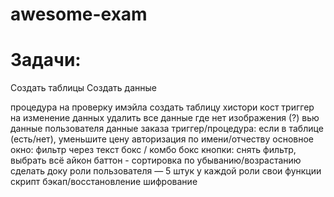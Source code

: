 # awesome-exam




# Задачи: 

Создать таблицы
Создать данные

процедура на проверку имэйла
создать таблицу хистори кост
триггер на изменение данных
удалить все данные где нет изображения (?)
вью данные пользователя данные заказа
триггер/процедура: если в таблице (есть/нет), уменьшите цену
авторизация по имени/отчеству
основное окно: фильтр через текст бокс / комбо бокс
кнопки: снять фильтр, выбрать всё
айкон баттон - сортировка по убыванию/возрастанию
сделать доку
роли пользователя — 5 штук
у каждой роли свои функции
скрипт бэкап/восстановление
шифрование  